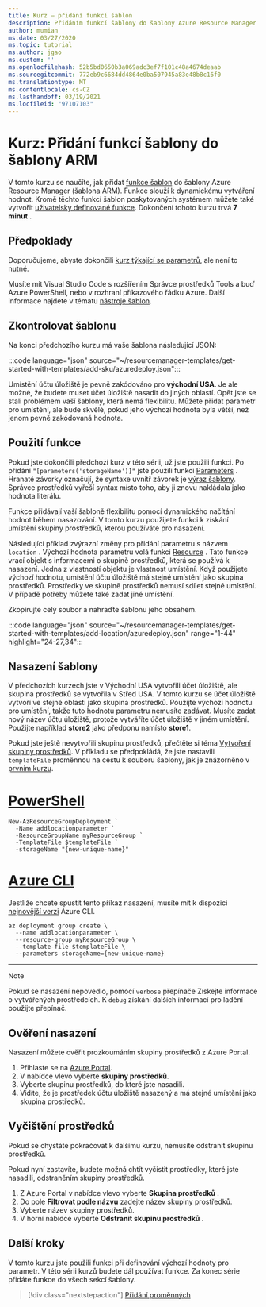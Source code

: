 ```yaml
---
title: Kurz – přidání funkcí šablon
description: Přidáním funkcí šablony do šablony Azure Resource Manager (šablona ARM) můžete vytvářet hodnoty.
author: mumian
ms.date: 03/27/2020
ms.topic: tutorial
ms.author: jgao
ms.custom: ''
ms.openlocfilehash: 52b5bd0650b3a069adc3ef7f101c48a4674deaab
ms.sourcegitcommit: 772eb9c6684dd4864e0ba507945a83e48b8c16f0
ms.translationtype: MT
ms.contentlocale: cs-CZ
ms.lasthandoff: 03/19/2021
ms.locfileid: "97107103"
---
```

# <a name="tutorial-add-template-functions-to-your-arm-template"></a>Kurz: Přidání funkcí šablony do šablony ARM

V tomto kurzu se naučíte, jak přidat [funkce šablon](template-functions.md) do šablony Azure Resource Manager (šablona ARM). Funkce slouží k dynamickému vytváření hodnot. Kromě těchto funkcí šablon poskytovaných systémem můžete také vytvořit [uživatelsky definované funkce](./template-user-defined-functions.md). Dokončení tohoto kurzu trvá **7 minut** .

## <a name="prerequisites"></a>Předpoklady

Doporučujeme, abyste dokončili [kurz týkající se parametrů](template-tutorial-add-parameters.md), ale není to nutné.

Musíte mít Visual Studio Code s rozšířením Správce prostředků Tools a buď Azure PowerShell, nebo v rozhraní příkazového řádku Azure. Další informace najdete v tématu [nástroje šablon](template-tutorial-create-first-template.md#get-tools).

## <a name="review-template"></a>Zkontrolovat šablonu

Na konci předchozího kurzu má vaše šablona následující JSON:

:::code language="json" source="~/resourcemanager-templates/get-started-with-templates/add-sku/azuredeploy.json":::

Umístění účtu úložiště je pevně zakódováno pro **východní USA**. Je ale možné, že budete muset účet úložiště nasadit do jiných oblastí. Opět jste se stali problémem vaší šablony, která nemá flexibilitu. Můžete přidat parametr pro umístění, ale bude skvělé, pokud jeho výchozí hodnota byla větší, než jenom pevně zakódovaná hodnota.

## <a name="use-function"></a>Použití funkce

Pokud jste dokončili předchozí kurz v této sérii, už jste použili funkci. Po přidání `"[parameters('storageName')]"` jste použili funkci [Parameters](template-functions-deployment.md#parameters) . Hranaté závorky označují, že syntaxe uvnitř závorek je [výraz šablony](template-expressions.md). Správce prostředků vyřeší syntax místo toho, aby ji znovu nakládala jako hodnota literálu.

Funkce přidávají vaší šabloně flexibilitu pomocí dynamického načítání hodnot během nasazování. V tomto kurzu použijete funkci k získání umístění skupiny prostředků, kterou používáte pro nasazení.

Následující příklad zvýrazní změny pro přidání parametru s názvem `location` . Výchozí hodnota parametru volá funkci [Resource](template-functions-resource.md#resourcegroup) . Tato funkce vrací objekt s informacemi o skupině prostředků, která se používá k nasazení. Jedna z vlastností objektu je vlastnost umístění. Když použijete výchozí hodnotu, umístění účtu úložiště má stejné umístění jako skupina prostředků. Prostředky ve skupině prostředků nemusí sdílet stejné umístění. V případě potřeby můžete také zadat jiné umístění.

Zkopírujte celý soubor a nahraďte šablonu jeho obsahem.

:::code language="json" source="~/resourcemanager-templates/get-started-with-templates/add-location/azuredeploy.json" range="1-44" highlight="24-27,34":::

## <a name="deploy-template"></a>Nasazení šablony

V předchozích kurzech jste v Východní USA vytvořili účet úložiště, ale skupina prostředků se vytvořila v Střed USA. V tomto kurzu se účet úložiště vytvoří ve stejné oblasti jako skupina prostředků. Použijte výchozí hodnotu pro umístění, takže tuto hodnotu parametru nemusíte zadávat. Musíte zadat nový název účtu úložiště, protože vytváříte účet úložiště v jiném umístění. Použijte například **store2** jako předponu namísto **store1**.

Pokud jste ještě nevytvořili skupinu prostředků, přečtěte si téma [Vytvoření skupiny prostředků](template-tutorial-create-first-template.md#create-resource-group). V příkladu se předpokládá, že jste nastavili `templateFile` proměnnou na cestu k souboru šablony, jak je znázorněno v [prvním kurzu](template-tutorial-create-first-template.md#deploy-template).

# <a name="powershell"></a>[PowerShell](#tab/azure-powershell)

```azurepowershell
New-AzResourceGroupDeployment `
  -Name addlocationparameter `
  -ResourceGroupName myResourceGroup `
  -TemplateFile $templateFile `
  -storageName "{new-unique-name}"
```

# <a name="azure-cli"></a>[Azure CLI](#tab/azure-cli)

Jestliže chcete spustit tento příkaz nasazení, musíte mít k dispozici [nejnovější verzi](/cli/azure/install-azure-cli) Azure CLI.

```azurecli
az deployment group create \
  --name addlocationparameter \
  --resource-group myResourceGroup \
  --template-file $templateFile \
  --parameters storageName={new-unique-name}
```

---

> [!NOTE]
> Pokud se nasazení nepovedlo, pomocí `verbose` přepínače Získejte informace o vytvářených prostředcích. K `debug` získání dalších informací pro ladění použijte přepínač.

## <a name="verify-deployment"></a>Ověření nasazení

Nasazení můžete ověřit prozkoumáním skupiny prostředků z Azure Portal.

1. Přihlaste se na [Azure Portal](https://portal.azure.com).
1. V nabídce vlevo vyberte **skupiny prostředků**.
1. Vyberte skupinu prostředků, do které jste nasadili.
1. Vidíte, že je prostředek účtu úložiště nasazený a má stejné umístění jako skupina prostředků.

## <a name="clean-up-resources"></a>Vyčištění prostředků

Pokud se chystáte pokračovat k dalšímu kurzu, nemusíte odstranit skupinu prostředků.

Pokud nyní zastavíte, budete možná chtít vyčistit prostředky, které jste nasadili, odstraněním skupiny prostředků.

1. Z Azure Portal v nabídce vlevo vyberte **Skupina prostředků** .
2. Do pole **Filtrovat podle názvu** zadejte název skupiny prostředků.
3. Vyberte název skupiny prostředků.
4. V horní nabídce vyberte **Odstranit skupinu prostředků** .

## <a name="next-steps"></a>Další kroky

V tomto kurzu jste použili funkci při definování výchozí hodnoty pro parametr. V této sérii kurzů budete dál používat funkce. Za konec série přidáte funkce do všech sekcí šablony.

> [!div class="nextstepaction"]
> [Přidání proměnných](template-tutorial-add-variables.md)
